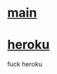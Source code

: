# [main](https://github.com/xoltrex/fullstack)
# [heroku](https://part3-backend-53963.herokuapp.com/api/people)
fuck heroku